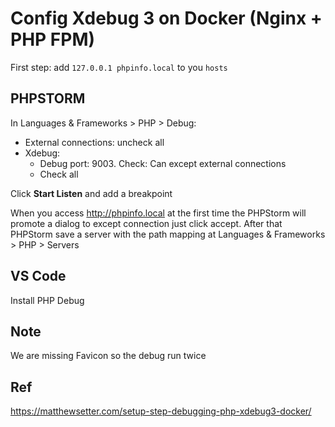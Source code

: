 # Config Xdebug 3 on Docker (Nginx + PHP FPM)

First step: add `127.0.0.1 phpinfo.local` to you `hosts`

## PHPSTORM

In Languages & Frameworks > PHP > Debug:
- External connections: uncheck all
- Xdebug:
  + Debug port: 9003. Check: Can except external connections
  + Check all
  
Click **Start Listen** and add a breakpoint

When you access http://phpinfo.local at the first time the PHPStorm will promote a dialog to except connection just click accept. After that PHPStorm save a server with the path mapping at Languages & Frameworks > PHP > Servers

## VS Code

Install PHP Debug

## Note

We are missing Favicon so the debug run twice

## Ref

https://matthewsetter.com/setup-step-debugging-php-xdebug3-docker/
